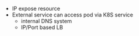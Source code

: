 - IP expose resource
- External service can access pod via K8S service
	- internal DNS system
	- IP/Port based LB